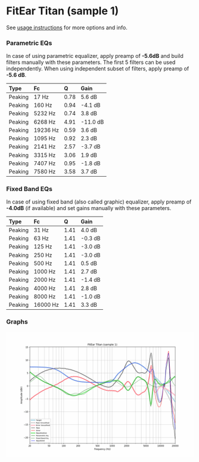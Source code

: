 # FitEar Titan (sample 1)
See [usage instructions](https://github.com/jaakkopasanen/AutoEq#usage) for more options and info.

### Parametric EQs
In case of using parametric equalizer, apply preamp of **-5.6dB** and build filters manually
with these parameters. The first 5 filters can be used independently.
When using independent subset of filters, apply preamp of **-5.6 dB**.

| Type    | Fc       |    Q | Gain     |
|:--------|:---------|:-----|:---------|
| Peaking | 17 Hz    | 0.78 | 5.6 dB   |
| Peaking | 160 Hz   | 0.94 | -4.1 dB  |
| Peaking | 5232 Hz  | 0.74 | 3.8 dB   |
| Peaking | 6268 Hz  | 4.91 | -11.0 dB |
| Peaking | 19236 Hz | 0.59 | 3.6 dB   |
| Peaking | 1095 Hz  | 0.92 | 2.3 dB   |
| Peaking | 2141 Hz  | 2.57 | -3.7 dB  |
| Peaking | 3315 Hz  | 3.06 | 1.9 dB   |
| Peaking | 7407 Hz  | 0.95 | -1.8 dB  |
| Peaking | 7580 Hz  | 3.58 | 3.7 dB   |

### Fixed Band EQs
In case of using fixed band (also called graphic) equalizer, apply preamp of **-4.0dB**
(if available) and set gains manually with these parameters.

| Type    | Fc       |    Q | Gain    |
|:--------|:---------|:-----|:--------|
| Peaking | 31 Hz    | 1.41 | 4.0 dB  |
| Peaking | 63 Hz    | 1.41 | -0.3 dB |
| Peaking | 125 Hz   | 1.41 | -3.0 dB |
| Peaking | 250 Hz   | 1.41 | -3.0 dB |
| Peaking | 500 Hz   | 1.41 | 0.5 dB  |
| Peaking | 1000 Hz  | 1.41 | 2.7 dB  |
| Peaking | 2000 Hz  | 1.41 | -1.4 dB |
| Peaking | 4000 Hz  | 1.41 | 2.8 dB  |
| Peaking | 8000 Hz  | 1.41 | -1.0 dB |
| Peaking | 16000 Hz | 1.41 | 3.3 dB  |

### Graphs
![](./FitEar%20Titan%20(sample%201).png)
